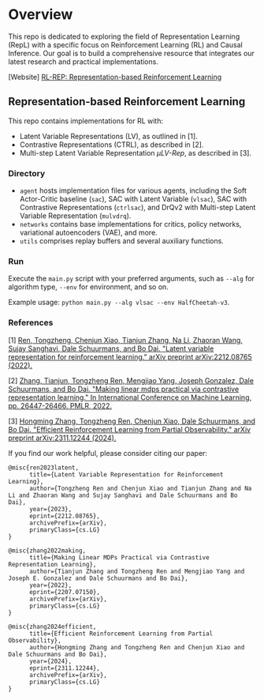 # Overview
This repo is dedicated to exploring the field of Representation Learning (RepL) with a specific focus on Reinforcement Learning (RL) and Causal Inference. Our goal is to build a comprehensive resource that integrates our latest research and practical implementations.

[Website] [RL-REP: Representation-based Reinforcement Learning](https://haotiansun14.github.io/rl-rep-page/)

## Representation-based Reinforcement Learning
This repo contains implementations for RL with:
- Latent Variable Representations (LV), as outlined in [1].
- Contrastive Representations (CTRL), as described in [2].
- Multi-step Latent Variable Representation $\mu \textit{LV-Rep}$, as described in [3].

### Directory
- `agent` hosts implementation files for various agents, including the Soft Actor-Critic baseline (`sac`), SAC with Latent Variable (`vlsac`), SAC with Contrastive Representations (`ctrlsac`), and DrQv2 with Multi-step Latent Variable Representation (`mulvdrq`).
- `networks` contains base implementations for critics, policy networks, variational autoencoders (VAE), and more.
- `utils` comprises replay buffers and several auxiliary functions.

### Run
Execute the `main.py` script with your preferred arguments, such as `--alg` for algorithm type, `--env` for environment, and so on.

Example usage: `python main.py --alg vlsac --env HalfCheetah-v3`.

### References
[1] [Ren, Tongzheng, Chenjun Xiao, Tianjun Zhang, Na Li, Zhaoran Wang, Sujay Sanghavi, Dale Schuurmans, and Bo Dai. "Latent variable representation for reinforcement learning." arXiv preprint arXiv:2212.08765 (2022).](https://arxiv.org/abs/2212.08765)

[2] [Zhang, Tianjun, Tongzheng Ren, Mengjiao Yang, Joseph Gonzalez, Dale Schuurmans, and Bo Dai. "Making linear mdps practical via contrastive representation learning." In International Conference on Machine Learning, pp. 26447-26466. PMLR, 2022.](https://arxiv.org/abs/2207.07150)

[3] [Hongming Zhang, Tongzheng Ren, Chenjun Xiao, Dale Schuurmans, and Bo Dai. "Efficient Reinforcement Learning from Partial Observability." arXiv preprint arXiv:2311.12244 (2024).](https://arxiv.org/abs/2311.12244)

If you find our work helpful, please consider citing our paper:
```
@misc{ren2023latent,
      title={Latent Variable Representation for Reinforcement Learning}, 
      author={Tongzheng Ren and Chenjun Xiao and Tianjun Zhang and Na Li and Zhaoran Wang and Sujay Sanghavi and Dale Schuurmans and Bo Dai},
      year={2023},
      eprint={2212.08765},
      archivePrefix={arXiv},
      primaryClass={cs.LG}
}
```
```
@misc{zhang2022making,
      title={Making Linear MDPs Practical via Contrastive Representation Learning}, 
      author={Tianjun Zhang and Tongzheng Ren and Mengjiao Yang and Joseph E. Gonzalez and Dale Schuurmans and Bo Dai},
      year={2022},
      eprint={2207.07150},
      archivePrefix={arXiv},
      primaryClass={cs.LG}
}
```
```
@misc{zhang2024efficient,
      title={Efficient Reinforcement Learning from Partial Observability}, 
      author={Hongming Zhang and Tongzheng Ren and Chenjun Xiao and Dale Schuurmans and Bo Dai},
      year={2024},
      eprint={2311.12244},
      archivePrefix={arXiv},
      primaryClass={cs.LG}
}
```